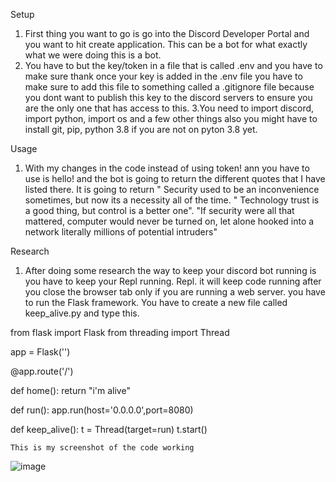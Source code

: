 Setup
1. First thing you want to go is go into the Discord Developer Portal and you want to hit
create application. This can be a bot for what exactly what we were doing this is a bot.
2. You have to but the key/token in a file that is called .env and you have to make sure 
thank once your key is added in the .env file you have to make sure to add this file to something called a .gitignore file because you dont want to publish this key
to the discord servers to ensure you are the only one that has access to this.
3.You need to import discord, import python, import os and a few other things also you
might have to install git, pip, python 3.8 if you are not on pyton 3.8 yet.

Usage
1. With my changes in the code instead of using token! ann you have to use is hello! and 
the bot is going to return the different quotes that I have listed there. It is going to return " Security used 
to be an inconvenience sometimes, but now its a necessity all of the time.
" Technology trust is a good thing, but control is a better one".
"If security were all that mattered, computer would never be turned on, let alone hooked into a network 
literally millions of potential intruders"

Research
1. After doing some research the way to keep your discord bot running is you have to keep
your Repl running. Repl. it will keep code running after you close the browser tab only
if you are running a web server. you have to run the Flask framework. You have to create
a new file called keep_alive.py and type this.

from flask import Flask
from threading import Thread


app = Flask('')

@app.route('/')

def home():
	return "i'm alive"

def run():
   app.run(host='0.0.0.0',port=8080)

def keep_alive(): 
    t = Thread(target=run)
    t.start()
    
    
    
    
    
    
    
    
    This is my screenshot of the code working
    
    
    
![image](https://user-images.githubusercontent.com/59849834/134444864-19edc1a1-b356-4392-afa5-283a1bba9ec7.png)
